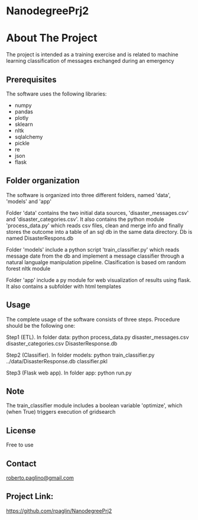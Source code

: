 # NanodegreePrj2
# About The Project
The project is intended as a training exercise and is related to machine learning classification of messages exchanged during an emergency 

## Prerequisites

The software uses the following libraries: 
- numpy
- pandas
- plotly
- sklearn
- nltk
- sqlalchemy
- pickle
- re 
- json
- flask

## Folder organization

The software is organized into three different folders, named 'data', 'models' and 'app'

Folder 'data' contains the two initial data sources, 'disaster_messages.csv' and 'disaster_categories.csv'. It also contains the python module 'process_data.py' which reads csv files, clean and merge info and finally stores the outcome into a table of an sql db in the same data directory. Db is named DisasterRespons.db

Folder 'models' include a python script 'train_classifier.py' which reads message date from the db and implement a message classifier through a natural langualge manipulation pipeline. Clasification is based om random forest nltk module

Folder 'app' include a py module for web visualization of results using flask. It also contains a subfolder with html templates

## Usage

The complete usage of the software consists of three steps. Procedure should be the following one:

Step1 (ETL). In folder data: python process_data.py disaster_messages.csv disaster_categories.csv DisasterResponse.db 

Step2 (Classifier). In folder models: python train_classifier.py ../data/DisasterResponse.db classifier.pkl 

Step3 (Flask web app). In folder app: python run.py

## Note

The train_classifier module includes a boolean variable 'optimize', which (when True) triggers execution of gridsearch

## License

Free to use

## Contact

roberto.paglino@gmail.com

## Project Link: 

https://github.com/rpaglin/NanodegreePrj2
